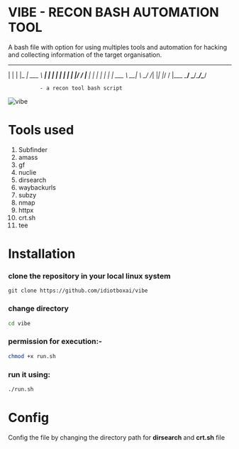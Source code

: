 # VIBE - RECON BASH AUTOMATION TOOL
A bash file with option for using multiples tools and automation for hacking and collecting information of the target organisation.

<!--![image](https://github.com/idiotboxai/vibe/assets/83394182/a8a236c7-d45f-48cf-9bcd-fb2e364e21ea)-->
 _   _ ___________ _____
| | | |_   _| ___ \  ___|
| | | | | | | |_/ / |__
| | | | | | | ___ \  __|
\ \_/ /_| |_| |_/ / |___
 \___/ \___/\____/\____/

              - a recon tool bash script


![vibe](https://github.com/idiotboxai/vibe/assets/83394182/e092e63e-b1a1-4838-99a8-708523b6c98b)


# Tools used
1) Subfinder
2) amass
3) gf
4) nuclie
5) dirsearch
6) waybackurls
7) subzy
8) nmap
9) httpx
10) crt.sh
11) tee
    

# Installation

### clone the repository in your local linux system <br>

```git
git clone https://github.com/idiotboxai/vibe
```
### change directory
```bash
cd vibe
```
### permission for execution:-
```bash
chmod +x run.sh
```
### run it using:
```bash
./run.sh
```

# Config 
Config the file by changing the directory path for <b>dirsearch</b> and <b>crt.sh</b> file


